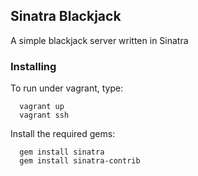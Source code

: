 ## Sinatra Blackjack
A simple blackjack server written in Sinatra

### Installing
To run under vagrant, type:
```
  vagrant up
  vagrant ssh
```

Install the required gems:
```
  gem install sinatra
  gem install sinatra-contrib
```